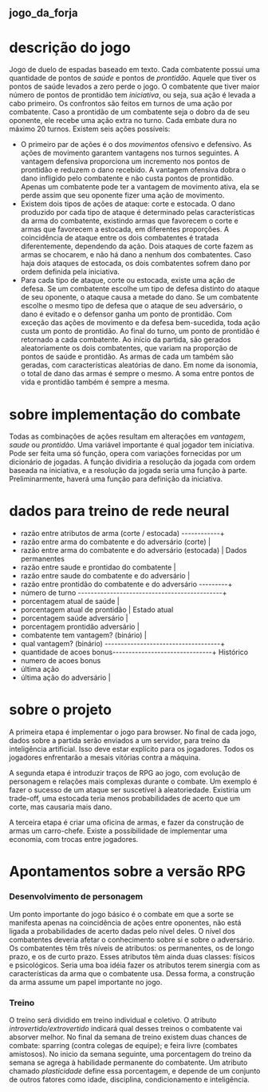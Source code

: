 ## jogo_da_forja

# descrição do jogo

Jogo de duelo de espadas baseado em texto. Cada combatente possui uma quantidade de pontos de *saúde* e pontos de *prontidão*. Aquele que tiver os pontos de saúde levados a zero perde o jogo. O combatente que tiver maior número de pontos de prontidão tem *iniciativa*, ou seja, sua ação é levada a cabo primeiro. Os confrontos são feitos em turnos de uma ação por combatente. Caso a prontidão de um combatente seja o dobro da de seu oponente, ele recebe uma ação extra no turno. Cada embate dura no máximo 20 turnos. Existem seis ações possíveis:
- O primeiro par de ações é o dos *movimentos* ofensivo e defensivo. As ações de movimento garantem vantagens nos turnos seguintes. A vantagem defensiva proporciona um incremento nos pontos de prontidão e reduzem o dano recebido. A vantagem ofensiva dobra o dano infligido pelo combatente e não custa pontos de prontidão. Apenas um combatente pode ter a vantagem de movimento ativa, ela se perde assim que seu oponente fizer uma ação de movimento.
- Existem dois tipos de ações de ataque: corte e estocada. O dano produzido por cada tipo de ataque é determinado pelas características da arma do combatente, existindo armas que favorecem o corte e armas que favorecem a estocada, em diferentes proporções. A coincidência de ataque entre os dois combatentes é tratada diferentemente, dependendo da ação. Dois ataques de corte fazem as armas se chocarem, e não há dano a nenhum dos combatentes. Caso haja dois ataques de estocada, os dois combatentes sofrem dano por ordem definida pela iniciativa.
- Para cada tipo de ataque, corte ou estocada, existe uma ação de defesa. Se um combatente escolhe um tipo de defesa distinto do ataque de seu oponente, o ataque causa a metade do dano. Se um combatente escolhe o mesmo tipo de defesa que o ataque de seu adversário, o dano é evitado e o defensor ganha um ponto de prontidão.
Com exceção das ações de movimento e da defesa bem-sucedida, toda ação custa um ponto de prontidão. Ao final do turno, um ponto de prontidão é retornado a cada combatente.
Ao início da partida, são gerados aleatoriamente os dois combatentes, que variam na proporção de pontos de saúde e prontidão. As armas de cada um também são geradas, com características aleatórias de dano. Em nome da isonomia, o total de dano das armas é sempre o mesmo. A soma entre pontos de vida e prontidão também é sempre a mesma.

# sobre implementação do combate

Todas as combinações de ações resultam em alterações em *vantagem*, *saude* ou *prontidão*. Uma variável importante é qual jogador tem iniciativa. Pode ser feita uma só função, opera com variações fornecidas por um dicionário de jogadas. A função dividiria a resolução da jogada com ordem baseada na iniciativa, e a resolução da jogada seria uma função à parte. Preliminarmente, haverá uma função para definição da iniciativa.

# dados para treino de rede neural

- razão entre atributos de arma (corte / estocada) ------------+
- razão entre arma do combatente e do adversário (corte)       |
- razão entre arma do combatente e do adversário (estocada)    | Dados permanentes
- razão entre saude e prontidao do combatente                  |
- razão entre saude do combatente e do adversário              |
- razão entre prontidão do combatente e do adversário ---------+
- número de turno ---------------------------------------------+
- porcentagem atual de saúde                                   |
- porcentagem atual de prontidão                               | Estado atual
- porcentagem saúde adversário                                 |
- porcentagem prontidão adversário                             |
- combatente tem vantagem? (binário)                           |
- qual vantagem? (binário) ------------------------------------+
- quantidade de acoes bonus-------------------------------+ Histórico
- numero de acoes bonus
- última ação
- última ação do adversário                                    |

# sobre o projeto

A primeira etapa é implementar o jogo para browser. No final de cada jogo, dados sobre a partida serão enviados a um servidor, para treino da inteligência artificial. Isso deve estar explícito para os jogadores. Todos os jogadores enfrentarão a mesais vitórias contra a máquina.

A segunda etapa é introduzir traços de RPG ao jogo, com evolução de personagem e relações mais complexas durante o combate. Um exemplo é fazer o sucesso de um ataque ser suscetível à aleatoriedade. Existiria um trade-off, uma estocada teria menos probabilidades de acerto que um corte, mas causaria mais dano.

A terceira etapa é criar uma oficina de armas, e fazer da construção de armas um carro-chefe. Existe a possibilidade de implementar uma economia, com trocas entre jogadores.

# Apontamentos sobre a versão RPG

### Desenvolvimento de personagem

Um ponto importante do jogo básico é o combate em que a sorte se manifesta apenas na coincidência de ações entre oponentes, não está ligada a probabilidades de acerto dadas pelo nível deles. O nível dos combatentes deveria afetar o conhecimento sobre si e sobre o adversário.
Os combatentes têm três níveis de atributos: os permanentes, os de longo prazo, e os de curto prazo. Esses atributos têm ainda duas classes: físicos e psicológicos.
Seria uma boa idéia fazer os atributos terem sinergia com as características da arma que o combatente usa. Dessa forma, a construção da arma assume um papel importante no jogo.

### Treino

O treino será dividido em treino individual e coletivo. O atributo *introvertido/extrovertido* indicará qual desses treinos o combatente vai absorver melhor. No final da semana de treino existem duas chances de combate: sparring (contra colegas de equipe); e feira livre (combates amistosos). No inicio da semana seguinte, uma porcentagem do treino da semana se agrega à habilidade permanente do combatente. Um atributo chamado *plasticidade* define essa porcentagem, e depende de um conjunto de outros fatores como idade, disciplina, condicionamento e inteligência.
